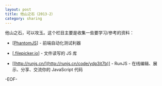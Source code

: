 ```yaml
---
layout: post
title: 他山之石（2013-2）
category: sharing
---
```


他山之石，可以攻玉。这个栏目主要是收集一些要学习/参考的资料：

- [[PhantomJS](http://phantomjs.org/)] - 前端自动化测试利器

- [[.filepicker.io](https://www.filepicker.io/products/javascript_v1/)] - 文件读写的 JS 库

- [[http://runjs.cn/](http://runjs.cn/code/ydp3it7b)] - RunJS - 在线编辑、展示、分享、交流你的 JavaScript 代码



-EOF-